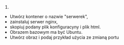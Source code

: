 1. 
- Utwórz kontener o nazwie "serwerek", 
- zainstaluj serwer nginx, 
- skopiuj podany plik konfiguracyny i plik html. 
- Obrazem bazowym ma być Ubuntu. 
- Utwórz obraz i podaj przykład użycia ze zmianą portu